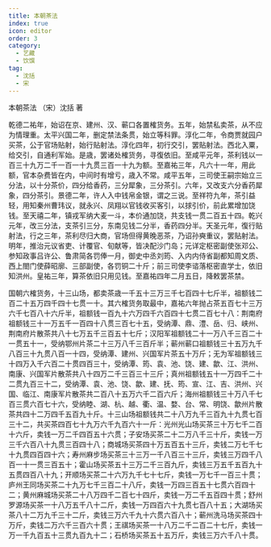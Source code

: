 ```yaml
---
title: 本朝茶法
index: true
icon: editor
order: 3
category:
  - 艺藏
  - 饮馔
tag:
  - 沈括
  - 宋
---
```


本朝茶法 （宋）沈括 著  

乾德二祐年，始诏在京、建州、汉、蕲口各置榷货务。五年，始禁私卖茶，从不应为情理重。太平兴国二年，删定禁法条贯，始立等科罪。淳化二年，令商贾就园户买茶，公于官场贴射，始行贴射法。淳化四年，初行交引，罢贴射法。西北入粟，给交引，自通利军始。是歳，罢诸处榷货务，寻復依旧。至咸平元年，茶利钱以一百三十九万二千一百一十九贯三百一十九为额。至嘉祐三年，凡六十一年，用此额，官本杂费皆在内，中间时有增亏，歳入不常。咸平五年，三司使王嗣宗始立三分法，以十分茶价，四分给香药，三分犀象，三分茶引。六年，又改支六分香药犀象，四分茶引。景德二年，许人入中钱帛金银，谓之三说。至祥符九年，茶引益轻，用知秦州曹玮议，就永兴、凤翔以官钱收买客引，以捄引价，前此累增加饶钱。至天禧二年，镇戎军纳大麦一斗，本价通加饶，共支钱一贯二百五十四。乾兴元年，改三分法，支茶引三分，东南见钱二分半，香药四分半。天圣元年，復行贴射法，行之三年，茶利尽归大商，官场但得黄晚恶茶，乃诏孙奭重议，罢贴射法。明年，推治元议省吏、计覆官、旬献等，皆决配沙门岛；元详定枢密副使张邓公、参知政事吕许公、鲁肃简各罚俸一月，御史中丞刘筠、入内内侍省副都知周文质、西上閤门使薛昭廓、三部副使，各罚铜二十斤；前三司使李谘落枢密直学士，依旧知洪州。皇祐三年，算茶依旧只用见钱。至嘉祐四年二月五日，降敕罢茶禁。  

国朝六榷货务，十三山场，都卖茶歳一千五十三万三千七百四十七斤半，祖额钱二百二十五万四千四十七贯一十。其六榷货务取最中，嘉祐六年抛占茶五百七十三万六千七百八十六斤半，祖额钱一百九十六万四千六百四十七贯二百七十八：荆南府祖额钱三十一万五千一百四十八贯三百七十五，受纳潭、鼎、澧、岳、归、峡州、荆南府片散茶共八十七万五千三百五十七斤；汉阳军祖额钱二十一万八千三百二十一贯五十一，受纳鄂州片茶二十三万八千三百斤半；蕲州蕲口祖额钱三十五万九千八百三十九贯八百一十四，受纳潭、建州、兴国军片茶五十万斤；无为军祖额钱三十四万入千六百二十贯四百三十，受纳潭、筠、袁、池、饶、建、歙、江、洪州、南康、兴国军片散茶共八十四万二千三百三十三斤；真州祖额钱五十一万四千二十二贯九百三十二，受纳潭、袁、池、饶、歙、建、抚、筠、宣、江、吉、洪州、兴国、临江、南康军片散茶共二百八十五万六千二百六斤；海州祖额钱三十万八千七百三贯六百七十六，受纳睦、湖、杭、越、衢、温、婺、台、常、明饶、歙州片散茶共四十二万四千五百九十斤。十三山场祖额钱共二十八万九千三百九十九贯七百三十二，共买茶四百七十九万六千九百六十一斤：光州光山场买茶三十万七千二百十六斤，卖钱一万二千四百五十六贯；子安场买茶二十二万八千三十斤，卖钱一万三千六百八十九贯三百四十八；商城场买茶四十万五百五十三斤，卖钱二万七千七十九贯四百四十六；寿州麻步场买茶三十三万一千八百三十三斤，卖钱三万四千八百一十一贯三百五十；霍山场买茶五十三万二千三百九斤，卖钱三万五千五百九十五贯四百八十九；开顺场买茶二十六万九千七十七斤，卖钱一万七千一百三十贯；庐州王同场买茶二十九万七千三百二十八斤，卖钱一万四三百五十七贯六百四十二；黄州麻城场买茶二十八万四千二百七十四斤，卖钱一万二千五百四十贯；舒州罗源场买茶一十八万五千八十二斤，卖钱一万四百六十九贯七百八十五；大湖场买茶八十二万九千三十二斤，卖钱三万六千九十六贯六百八十；蕲州洗马场买茶四十万斤，卖钱二万六千三百六十贯；王祺场买茶一十八万二千二百二十七斤，卖钱一万一千九百五十三贯九百九十二；石桥场买茶五十五万斤，卖钱三万六千八十贯。  
